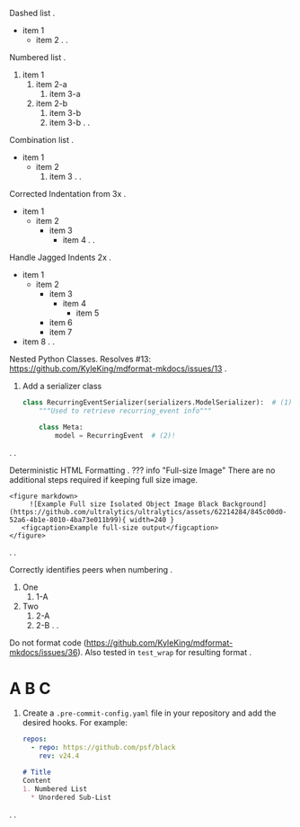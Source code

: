 Dashed list
.
- item 1
    - item 2
.
.


Numbered list
.
1. item 1
    1. item 2-a
        1. item 3-a
    2. item 2-b
        1. item 3-b
        2. item 3-b
.
.


Combination list
.
- item 1
    * item 2
        1. item 3
.
.


Corrected Indentation from 3x
.
- item 1
   - item 2
      - item 3
         - item 4
.
.

Handle Jagged Indents 2x
.
- item 1
  - item 2
    - item 3
      - item 4
        - item 5
    - item 6
    - item 7
- item 8
.
.


Nested Python Classes. Resolves #13: https://github.com/KyleKing/mdformat-mkdocs/issues/13
.
1. Add a serializer class

    ```python
    class RecurringEventSerializer(serializers.ModelSerializer):  # (1)!
        """Used to retrieve recurring_event info"""

        class Meta:
            model = RecurringEvent  # (2)!
    ```
.
.


Deterministic HTML Formatting
.
??? info "Full-size Image"
    There are no additional steps required if keeping full size image.

    <figure markdown>
         ![Example Full size Isolated Object Image Black Background](https://github.com/ultralytics/ultralytics/assets/62214284/845c00d0-52a6-4b1e-8010-4ba73e011b99){ width=240 }
       <figcaption>Example full-size output</figcaption>
    </figure>
.
.


Correctly identifies peers when numbering
.
1. One
    1. 1-A
2. Two
    1. 2-A
    2. 2-B
.
.

Do not format code (https://github.com/KyleKing/mdformat-mkdocs/issues/36). Also tested in `test_wrap` for resulting format
.
# A B C

1. Create a `.pre-commit-config.yaml` file in your repository and add the desired
   hooks. For example:

   ```yaml
   repos:
     - repo: https://github.com/psf/black
       rev: v24.4

   ```

   ```md
   # Title
   Content
   1. Numbered List
     * Unordered Sub-List
   ```
.
.
